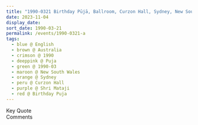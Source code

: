 ```yaml
---
title: "1990-0321 Birthday Pūjā, Ballroom, Curzon Hall, Sydney, New South Wales, Australia"
date: 2023-11-04
display_date: 
sort_date: 1990-03-21
permalink: /events/1990-0321-a
tags:
  - blue @ English
  - brown @ Australia
  - crimson @ 1990
  - deeppink @ Puja
  - green @ 1990-03
  - maroon @ New South Wales
  - orange @ Sydney
  - peru @ Curzon Hall
  - purple @ Shri Mataji
  - red @ Birthday Puja
---
```


<wave-list>
  <list-title color="green" width="75">Key Quote</list-title>
  <list-item color="BlanchedAlmond"  width="200"></list-item>
  <list-item color="Lavender"></list-item>
  <list-item color="BlanchedAlmond"></list-item>
</wave-list>

<br>

<wave-list>
  <list-title color="green" width="75">Comments</list-title>
  <list-item color="BlanchedAlmond"  width="200"></list-item>
  <list-item color="Lavender"></list-item>
  <list-item color="BlanchedAlmond"></list-item>
</wave-list>